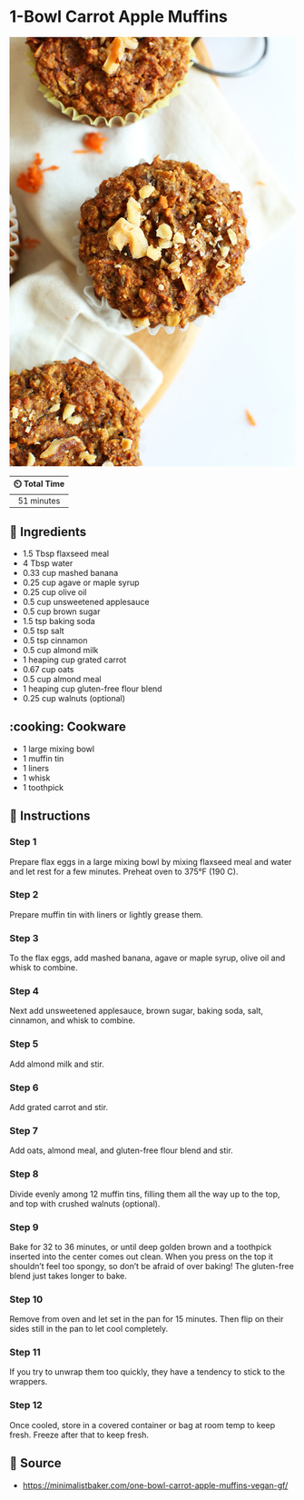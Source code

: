 # 1-Bowl Carrot Apple Muffins

![1-Bowl Carrot Apple Muffins](../assets/images/1-bowl-carrot-apple-muffins.jpg)

| :timer_clock: Total Time |
|:-----------------------: |
| 51 minutes |

## :salt: Ingredients

- 1.5 Tbsp flaxseed meal
- 4 Tbsp water
- 0.33 cup mashed banana
- 0.25 cup agave or maple syrup
- 0.25 cup olive oil
- 0.5 cup unsweetened applesauce
- 0.5 cup brown sugar
- 1.5 tsp baking soda
- 0.5 tsp salt
- 0.5 tsp cinnamon
- 0.5 cup almond milk
- 1 heaping cup grated carrot
- 0.67 cup oats
- 0.5 cup almond meal
- 1 heaping cup gluten-free flour blend
- 0.25 cup walnuts (optional)

## :cooking: Cookware

- 1 large mixing bowl
- 1 muffin tin
- 1 liners
- 1 whisk
- 1 toothpick

## :pencil: Instructions

### Step 1

Prepare flax eggs in a large mixing bowl by mixing flaxseed meal and water and let rest for a few minutes. Preheat oven
to 375°F (190 C).

### Step 2

Prepare muffin tin with liners or lightly grease them.

### Step 3

To the flax eggs, add mashed banana, agave or maple syrup, olive oil and whisk to combine.

### Step 4

Next add unsweetened applesauce, brown sugar, baking soda, salt, cinnamon, and whisk to combine.

### Step 5

Add almond milk and stir.

### Step 6

Add grated carrot and stir.

### Step 7

Add oats, almond meal, and gluten-free flour blend and stir.

### Step 8

Divide evenly among 12 muffin tins, filling them all the way up to the top, and top with crushed walnuts (optional).

### Step 9

Bake for 32 to 36 minutes, or until deep golden brown and a toothpick inserted into the center comes out clean. When
you press on the top it shouldn’t feel too spongy, so don’t be afraid of over baking! The gluten-free blend just
takes longer to bake.

### Step 10

Remove from oven and let set in the pan for 15 minutes. Then flip on their sides still in the pan to let cool
completely.

### Step 11

If you try to unwrap them too quickly, they have a tendency to stick to the wrappers.

### Step 12

Once cooled, store in a covered container or bag at room temp to keep fresh. Freeze after that to keep fresh.

## :link: Source

- <https://minimalistbaker.com/one-bowl-carrot-apple-muffins-vegan-gf/>
